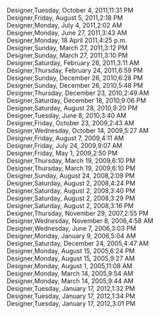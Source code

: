 ﻿Designer,Tuesday, October 4, 2011,11:31 PM  Designer,Friday, August 5, 2011,2:18 PM  Designer,Monday, July 4, 2011,2:02 AM  Designer,Monday, June 27, 2011,3:43 AM  Designer,Monday, 18 April 2011,4:25 p.m.  Designer,Sunday, March 27, 2011,3:12 PM  Designer,Sunday, March 27, 2011,3:10 PM  Designer,Saturday, February 26, 2011,3:11 AM  Designer,Thursday, February 24, 2011,6:59 PM  Designer,Sunday, December 26, 2010,6:28 PM  Designer,Sunday, December 26, 2010,5:48 PM  Designer,Thursday, December 23, 2010,2:49 AM  Designer,Saturday, December 18, 2010,9:06 PM  Designer,Saturday, August 28, 2010,9:20 PM  Designer,Tuesday, June 8, 2010,3:40 AM  Designer,Friday, October 23, 2009,2:43 AM  Designer,Wednesday, October 14, 2009,5:27 AM  Designer,Friday, August 7, 2009,4:11 AM  Designer,Friday, July 24, 2009,9:07 AM  Designer,Friday, May 1, 2009,2:50 PM  Designer,Thursday, March 19, 2009,6:10 PM  Designer,Thursday, March 19, 2009,6:10 PM  Designer,Sunday, August 24, 2008,2:09 PM  Designer,Saturday, August 2, 2008,4:24 PM  Designer,Saturday, August 2, 2008,3:40 PM  Designer,Saturday, August 2, 2008,3:29 PM  Designer,Saturday, August 2, 2008,3:16 PM  Designer,Thursday, November 29, 2007,2:55 PM  Designer,Wednesday, November 8, 2006,4:58 AM  Designer,Wednesday, June 7, 2006,3:03 PM  Designer,Monday, January 9, 2006,5:04 AM  Designer,Saturday, December 24, 2005,4:47 AM  Designer,Monday, August 15, 2005,6:24 PM  Designer,Monday, August 15, 2005,9:27 AM  Designer,Monday, August 1, 2005,11:08 AM  Designer,Monday, March 14, 2005,9:54 AM  Designer,Monday, March 14, 2005,9:44 AM  Designer,Tuesday, January 17, 2012,1:32 PM  Designer,Tuesday, January 17, 2012,1:34 PM  Designer,Tuesday, January 17, 2012,3:01 PM